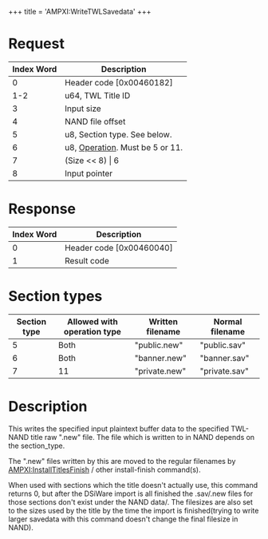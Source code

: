 +++
title = 'AMPXI:WriteTWLSavedata'
+++

# Request

| Index Word | Description                                                    |
|------------|----------------------------------------------------------------|
| 0          | Header code \[0x00460182\]                                     |
| 1-2        | u64, TWL Title ID                                              |
| 3          | Input size                                                     |
| 4          | NAND file offset                                               |
| 5          | u8, Section type. See below.                                   |
| 6          | u8, [Operation](AM:ImportDSiWare "wikilink"). Must be 5 or 11. |
| 7          | (Size \<\< 8) \| 6                                             |
| 8          | Input pointer                                                  |

# Response

| Index Word | Description                |
|------------|----------------------------|
| 0          | Header code \[0x00460040\] |
| 1          | Result code                |

# Section types

| Section type | Allowed with operation type | Written filename | Normal filename |
|--------------|-----------------------------|------------------|-----------------|
| 5            | Both                        | "public.new"     | "public.sav"    |
| 6            | Both                        | "banner.new"     | "banner.sav"    |
| 7            | 11                          | "private.new"    | "private.sav"   |

# Description

This writes the specified input plaintext buffer data to the specified
TWL-NAND title raw ".new" file. The file which is written to in NAND
depends on the section_type.

The ".new" files written by this are moved to the regular filenames by
[AMPXI:InstallTitlesFinish](AMPXI:InstallTitlesFinish "wikilink") /
other install-finish command(s).

When used with sections which the title doesn't actually use, this
command returns 0, but after the DSiWare import is all finished the
.sav/.new files for those sections don't exist under the NAND data/. The
filesizes are also set to the sizes used by the title by the time the
import is finished(trying to write larger savedata with this command
doesn't change the final filesize in NAND).